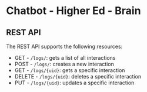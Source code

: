 # Chatbot - Higher Ed - Brain

## REST API

The REST API supports the following resources:
- GET - `/logs/`: gets a list of all interactions
- POST - `/logs/`: creates a new interaction
- GET - `/logs/{uid}`: gets a specific interaction
- DELETE - `/logs/{uid}`: deletes a specific interaction 
- PUT - `/logs/{uid}`: updates a specific interaction
